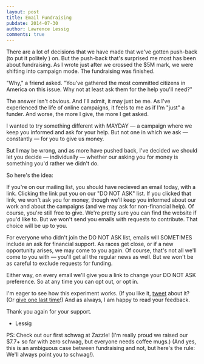 ```yaml
---
layout: post
title: Email Fundraising
pubdate: 2014-07-30
author: Lawrence Lessig
comments: true
---
```


There are a lot of decisions that we have made that we've gotten push-back (to put it politely ) on. But the push-back that's surprised me most has been about fundraising. As I wrote just after we crossed the $5M mark, we were shifting into campaign mode. The fundraising was finished. 

"Why," a friend asked. "You've gathered the most committed citizens in America on this issue. Why not at least ask them for the help you'll need?"

The answer isn't obvious. And I'll admit, it may just be me. As I've experienced the life of online campaigns, it feels to me as if I'm "just" a funder. And worse, the more I give, the more I get asked.

I wanted to try something different with MAYDAY — a campaign where we keep you informed and ask for your help. But not one in which we ask — constantly — for you to give us money.

But I may be wrong, and as more have pushed back, I've decided we should let you decide — individually — whether our asking you for money is something you'd rather we didn't do. 

So here's the idea: 

If you're on our mailing list, you should have recieved an email today, with a link. Clicking the link put you on our "DO NOT ASK" list. If you clicked that link, we won't ask you for money, though we'll keep you informed about our work and about the campaigns (and we may ask for non-financial help). Of course, you're still free to give. We're pretty sure you can find the website if you'd like to. But we won't send you emails with requests to contribute. That choice will be up to you.

For everyone who didn't join the DO NOT ASK list, emails will SOMETIMES include an ask for financial support. As races get close, or if a new opportunity arises, we may come to you again. Of course, that's not all we'll come to you with — you'll get all the regular news as well. But we won't be as careful to exclude requests for funding. 

Either way, on every email we'll give you a link to change your DO NOT ASK preference. So at any time you can opt out, or opt in.

I'm eager to see how this experiment works. (If you like it,  [tweet](https://twitter.com/home?status=%23MaydayPAC%20just%20asked%20me%20if%20I%20wanted%20to%20opt-out%20of%20fundraising%20emails.%20(Wish%20more%20political%20groups%20would%20do%20that.)%20http://goo.gl/ar6VoM) about it? (Or  [give one last time](/newpledge)!) And as always, I am happy to read your feedback. 

Thank you again for your support.

- Lessig

PS: Check out our first schwag at Zazzle! (I'm really proud we raised our $7.7+ so far with zero schwag, but everyone needs coffee mugs.) (And yes, this is an ambiguous case between fundraising and not, but here's the rule: We'll always point you to schwag!).
